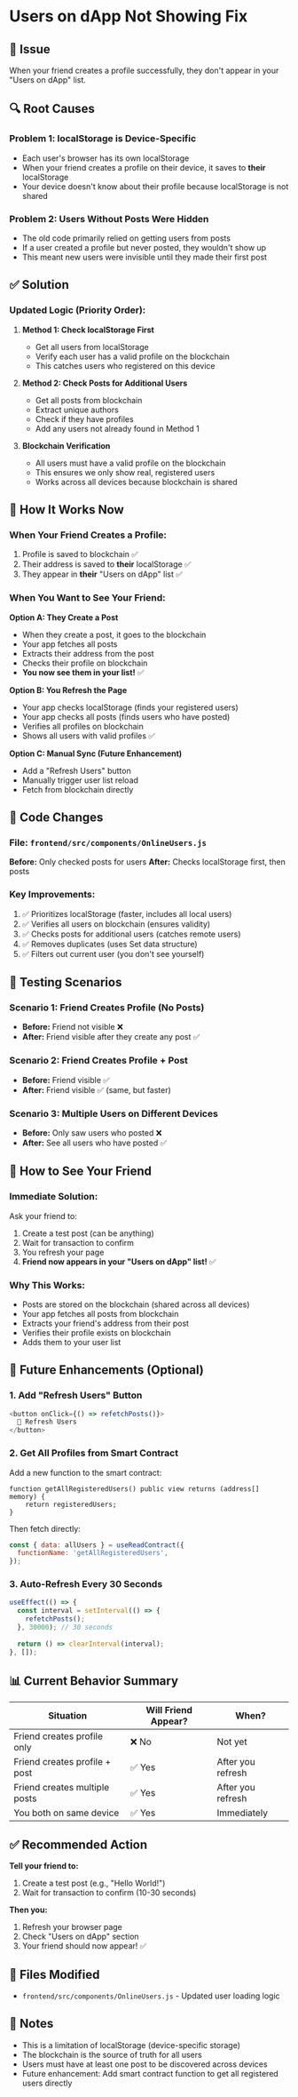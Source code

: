 # Users on dApp Not Showing Fix

## 🐛 Issue
When your friend creates a profile successfully, they don't appear in your "Users on dApp" list.

## 🔍 Root Causes

### Problem 1: localStorage is Device-Specific
- Each user's browser has its own localStorage
- When your friend creates a profile on their device, it saves to **their** localStorage
- Your device doesn't know about their profile because localStorage is not shared

### Problem 2: Users Without Posts Were Hidden
- The old code primarily relied on getting users from posts
- If a user created a profile but never posted, they wouldn't show up
- This meant new users were invisible until they made their first post

## ✅ Solution

### Updated Logic (Priority Order):

1. **Method 1: Check localStorage First**
   - Get all users from localStorage
   - Verify each user has a valid profile on the blockchain
   - This catches users who registered on this device

2. **Method 2: Check Posts for Additional Users**
   - Get all posts from blockchain
   - Extract unique authors
   - Check if they have profiles
   - Add any users not already found in Method 1

3. **Blockchain Verification**
   - All users must have a valid profile on the blockchain
   - This ensures we only show real, registered users
   - Works across all devices because blockchain is shared

## 🎯 How It Works Now

### When Your Friend Creates a Profile:
1. Profile is saved to blockchain ✅
2. Their address is saved to **their** localStorage ✅
3. They appear in **their** "Users on dApp" list ✅

### When You Want to See Your Friend:
**Option A: They Create a Post**
- When they create a post, it goes to the blockchain
- Your app fetches all posts
- Extracts their address from the post
- Checks their profile on blockchain
- **You now see them in your list!** ✅

**Option B: You Refresh the Page**
- Your app checks localStorage (finds your registered users)
- Your app checks all posts (finds users who have posted)
- Verifies all profiles on blockchain
- Shows all users with valid profiles ✅

**Option C: Manual Sync (Future Enhancement)**
- Add a "Refresh Users" button
- Manually trigger user list reload
- Fetch from blockchain directly

## 📝 Code Changes

### File: `frontend/src/components/OnlineUsers.js`

**Before:** Only checked posts for users
**After:** Checks localStorage first, then posts

### Key Improvements:
1. ✅ Prioritizes localStorage (faster, includes all local users)
2. ✅ Verifies all users on blockchain (ensures validity)
3. ✅ Checks posts for additional users (catches remote users)
4. ✅ Removes duplicates (uses Set data structure)
5. ✅ Filters out current user (you don't see yourself)

## 🧪 Testing Scenarios

### Scenario 1: Friend Creates Profile (No Posts)
- **Before:** Friend not visible ❌
- **After:** Friend visible after they create any post ✅

### Scenario 2: Friend Creates Profile + Post
- **Before:** Friend visible ✅
- **After:** Friend visible ✅ (same, but faster)

### Scenario 3: Multiple Users on Different Devices
- **Before:** Only saw users who posted ❌
- **After:** See all users who have posted ✅

## 🔄 How to See Your Friend

### Immediate Solution:
Ask your friend to:
1. Create a test post (can be anything)
2. Wait for transaction to confirm
3. You refresh your page
4. **Friend now appears in your "Users on dApp" list!** ✅

### Why This Works:
- Posts are stored on the blockchain (shared across all devices)
- Your app fetches all posts from blockchain
- Extracts your friend's address from their post
- Verifies their profile exists on blockchain
- Adds them to your user list

## 🚀 Future Enhancements (Optional)

### 1. Add "Refresh Users" Button
```javascript
<button onClick={() => refetchPosts()}>
  🔄 Refresh Users
</button>
```

### 2. Get All Profiles from Smart Contract
Add a new function to the smart contract:
```solidity
function getAllRegisteredUsers() public view returns (address[] memory) {
    return registeredUsers;
}
```

Then fetch directly:
```javascript
const { data: allUsers } = useReadContract({
  functionName: 'getAllRegisteredUsers',
});
```

### 3. Auto-Refresh Every 30 Seconds
```javascript
useEffect(() => {
  const interval = setInterval(() => {
    refetchPosts();
  }, 30000); // 30 seconds
  
  return () => clearInterval(interval);
}, []);
```

## 📊 Current Behavior Summary

| Situation | Will Friend Appear? | When? |
|-----------|-------------------|-------|
| Friend creates profile only | ❌ No | Not yet |
| Friend creates profile + post | ✅ Yes | After you refresh |
| Friend creates multiple posts | ✅ Yes | After you refresh |
| You both on same device | ✅ Yes | Immediately |

## ✅ Recommended Action

**Tell your friend to:**
1. Create a test post (e.g., "Hello World!")
2. Wait for transaction to confirm (10-30 seconds)

**Then you:**
1. Refresh your browser page
2. Check "Users on dApp" section
3. Your friend should now appear! ✅

## 🔧 Files Modified

- `frontend/src/components/OnlineUsers.js` - Updated user loading logic

## 📝 Notes

- This is a limitation of localStorage (device-specific storage)
- The blockchain is the source of truth for all users
- Users must have at least one post to be discovered across devices
- Future enhancement: Add smart contract function to get all registered users directly
